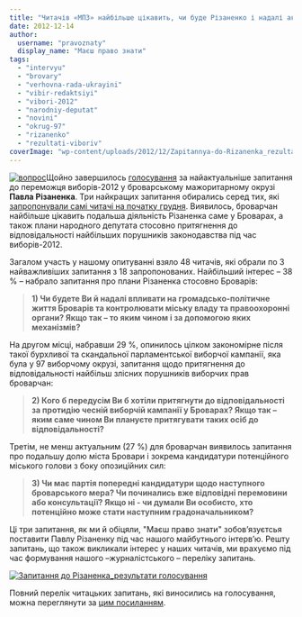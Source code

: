 ```yaml
---
title: "Читачів «МПЗ» найбільше цікавить, чи буде Різаненко і надалі активно діяти у Броварах"
date: 2012-12-14
author: 
  username: "pravoznaty"
  display_name: "Маєш право знати"
tags: 
  - "intervyu"
  - "brovary"
  - "verhovna-rada-ukrayini"
  - "vibir-redaktsiyi"
  - "vibori-2012"
  - "narodniy-deputat"
  - "novini"
  - "okrug-97"
  - "rizanenko"
  - "rezultati-viboriv"
coverImage: "wp-content/uploads/2012/12/Zapitannya-do-Rizanenka_rezultati-golosuvannya.jpg"
---
```


[![](https://mpz.brovary.org/wp-content/uploads/2012/11/vopros.jpg "вопрос")](https://mpz.brovary.org/wp-content/uploads/2012/11/vopros.jpg)Щойно завершилось [голосування](https://mpz.brovary.org/chitachi-mayesh-pravo-znati-viznachayut-nayaktualnishe-zapitannya-do-rizanenka-doluchaytes/) за найактуальніше запитання до переможця виборів-2012 у броварському мажоритарному окрузі **Павла Різаненка**. Три найкращих запитання обирались серед тих, які [запропонували самі читачі на початку грудня](https://mpz.brovary.org/mayesh-pravo-znati-ogoloshuye-konkurs-zapitan-do-pavla-rizanenka/). Виявилось, броварчан найбільше цікавить подальша діяльність Різаненка саме у Броварах, а також плани народного депутата стосовно притягнення до відповідальності найбільших порушників законодавства під час виборів-2012.

Загалом участь у нашому опитуванні взяло 48 читачів, які обрали по 3 найважливіших запитання з 18 запропонованих. Найбільший інтерес – 38 % – набрало запитання про плани Різаненка стосовно Броварів:

> **1) Чи будете Ви й надалі впливати на громадсько-політичне життя Броварів та контролювати міську владу та правоохоронні органи? Якщо так – то яким чином і за допомогою яких механізмів?**

На другом місці, набравши 29 %, опинилось цілком закономірне після такої бурхливої та скандальної парламентської виборчої кампанії, яка була у 97 виборчому окрузі, запитання щодо притягнення до відповідальності найбільш злісних порушників виборчих прав броварчан:

> **2) Кого б передусім Ви б хотіли притягнути до відповідальності за протидію чесній виборчій кампанії у Броварах? Якщо так – яким саме чином Ви плануєте притягувати таких осіб до відповідальності?**

Третім, не менш актуальним (27 %) для броварчан виявилось запитання про подальшу долю міста Бровари і зокрема кандидатури потенційного міського голови з боку опозиційних сил:

> **3) Чи має партія попередні кандидатури щодо наступного броварського мера? Чи починались вже відповідні перемовини або консультації? Якщо ні - чи думали Ви особисто, хто потенційно може стати наступним градоначальником?**

Ці три запитання, як ми й обіцяли, "Маєш право знати" зобов’язуєтсья поставити Павлу Різаненку під час нашого майбутнього інтерв’ю. Решту запитань, що також викликали інтерес у наших читачів, ми врахуємо під час формування нашого –журналістського – переліку запитань.

[![](https://mpz.brovary.org/wp-content/uploads/2012/12/Zapitannya-do-Rizanenka_rezultati-golosuvannya.jpg "Запитання до Різаненка_результати голосування")](https://mpz.brovary.org/wp-content/uploads/2012/12/Zapitannya-do-Rizanenka_rezultati-golosuvannya.jpg)

Повний перелік читацьких запитань, які виносились на голосування, можна переглянути за [цим посиланням](https://mpz.brovary.org/chitachi-mayesh-pravo-znati-viznachayut-nayaktualnishe-zapitannya-do-rizanenka-doluchaytes/).

